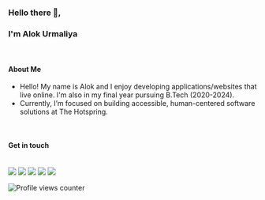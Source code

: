 ### Hello there 👋, 
### I'm Alok Urmaliya

<br>

#### About Me

- Hello! My name is Alok and I enjoy developing applications/websites that live online. I'm also in my final year pursuing B.Tech (2020-2024).
- Currently, I’m focused on building accessible, human-centered software solutions at The Hotspring.

<br>

#### Get in touch
<br>
<a href="https://alok-urmaliya.github.io/"><img src="https://img.shields.io/badge/Portfolio-%23000000.svg"/></a>
<a href="https://www.linkedin.com/in/alok-urmaliya-298753212/"><img src="https://img.shields.io/badge/linkedin-%230077B5.svg"></a>
<a href="mailto:alokurmaliya0123@gmail.com"><img src="https://img.shields.io/badge/Gmail-D14836"></a>
<a href="https://telegram.me/alok_urmaliya"><img src="https://img.shields.io/badge/Telegram-2CA5E0"></a>
<a href="https://www.instagram.com/alok_urmaliya_"><img src="https://img.shields.io/badge/alok_urmaliya_-%23E4405F.svg"/></a>

<br>

![Profile views counter](https://komarev.com/ghpvc/?username=alok-urmaliya&&style=flat-square)  
